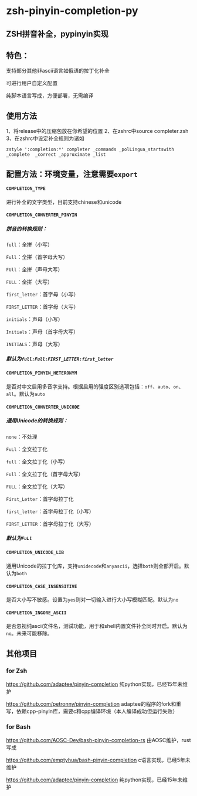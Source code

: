 # zsh-pinyin-completion-py
## ZSH拼音补全，pypinyin实现

## 特色：
支持部分其他非ascii语言如俄语的拉丁化补全

可进行用户自定义配置

纯脚本语言写成，方便部署，无需编译

## 使用方法
1、将release中的压缩包放在你希望的位置
2、在zshrc中source completer.zsh
3、在zshrc中设定补全规则为诸如
```
zstyle ':completion:*' completer _commands _polLingua_startswith _complete  _correct _approximate _list
```

## 配置方法：环境变量，注意需要`export`
#### `COMPLETION_TYPE`
进行补全的文字类型，目前支持chinese和unicode

#### `COMPLETION_CONVERTER_PINYIN`
##### 拼音的转换规则：

`full`：全拼（小写）

`Full`：全拼（首字母大写）

`FUll`：全拼（声母大写）

`FULL`：全拼（大写）

`first_letter`：首字母（小写）

`FIRST_LETTER`：首字母（大写）

`initials`：声母（小写）

`Initials`：声母（首字母大写）

`INITIALS`：声母（大写）

##### 默认为`full:Full:FIRST_LETTER:first_letter`

#### `COMPLETION_PINYIN_HETERONYM`
是否对中文启用多音字支持。根据启用的强度区别选项包括：`off`、`auto`、`on`、`all`。默认为`auto`

#### `COMPLETION_CONVERTER_UNICODE`
##### 通用Unicode的转换规则：

`none`：不处理

`FuLl`：全文拉丁化

`full`：全文拉丁化（小写）

`Full`：全文拉丁化（首字母大写）

`FULL`：全文拉丁化（大写）

`First_Letter`：首字母拉丁化

`first_letter`：首字母拉丁化（小写）

`FIRST_LETTER`：首字母拉丁化（大写）

##### 默认为`FuLl`

#### `COMPLETION_UNICODE_LIB`

通用Unicode的拉丁化库，支持`unidecode`和`anyascii`，选择`both`则全部开启。默认为`both`

#### `COMPLETION_CASE_INSENSITIVE`

是否大小写不敏感。设置为`yes`则对一切输入进行大小写模糊匹配。默认为`no`

#### `COMPLETION_INGORE_ASCII`

是否忽视纯ascii文件名，测试功能，用于和shell内置文件补全同时开启。默认为`no`。未来可能移除。

## 其他项目
### for Zsh
https://github.com/adaptee/pinyin-completion 纯python实现，已经15年未维护

https://github.com/petronny/pinyin-completion adaptee的程序的fork和重写，依赖cpp-pinyin库，需要c和cpp编译环境（本人编译成功但运行失败）
### for Bash
https://github.com/AOSC-Dev/bash-pinyin-completion-rs 由AOSC维护，rust写成

https://github.com/emptyhua/bash-pinyin-completion c语言实现，已经5年未维护

https://github.com/adaptee/pinyin-completion 纯python实现，已经15年未维护
